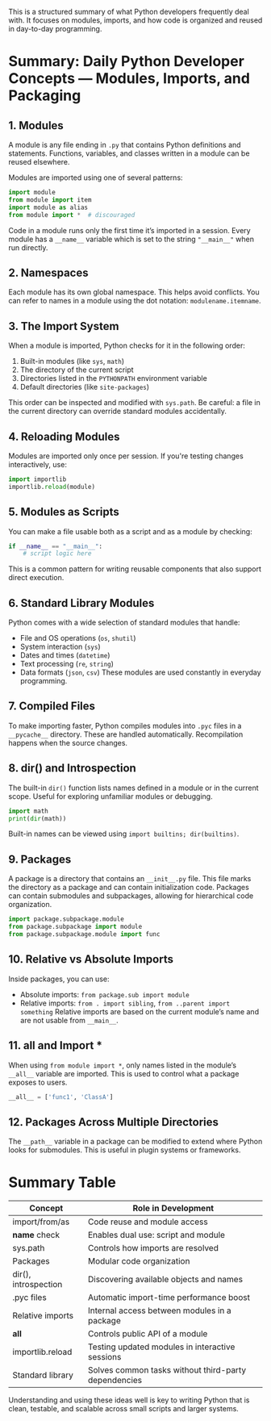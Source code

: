This is a structured summary of what Python developers frequently deal with. It focuses on modules, imports, and how code is organized and reused in day-to-day programming.

# Summary: Daily Python Developer Concepts — Modules, Imports, and Packaging

## 1. Modules

A module is any file ending in `.py` that contains Python definitions and statements. Functions, variables, and classes written in a module can be reused elsewhere.

Modules are imported using one of several patterns:

```python
import module
from module import item
import module as alias
from module import *  # discouraged
```

Code in a module runs only the first time it’s imported in a session. Every module has a `__name__` variable which is set to the string `"__main__"` when run directly.

## 2. Namespaces

Each module has its own global namespace. This helps avoid conflicts. You can refer to names in a module using the dot notation: `modulename.itemname`.

## 3. The Import System

When a module is imported, Python checks for it in the following order:

1. Built-in modules (like `sys`, `math`)
2. The directory of the current script
3. Directories listed in the `PYTHONPATH` environment variable
4. Default directories (like `site-packages`)

This order can be inspected and modified with `sys.path`. Be careful: a file in the current directory can override standard modules accidentally.

## 4. Reloading Modules

Modules are imported only once per session. If you're testing changes interactively, use:

```python
import importlib
importlib.reload(module)
```

## 5. Modules as Scripts

You can make a file usable both as a script and as a module by checking:

```python
if __name__ == "__main__":
    # script logic here
```

This is a common pattern for writing reusable components that also support direct execution.

## 6. Standard Library Modules

Python comes with a wide selection of standard modules that handle:

* File and OS operations (`os`, `shutil`)
* System interaction (`sys`)
* Dates and times (`datetime`)
* Text processing (`re`, `string`)
* Data formats (`json`, `csv`)
  These modules are used constantly in everyday programming.

## 7. Compiled Files

To make importing faster, Python compiles modules into `.pyc` files in a `__pycache__` directory. These are handled automatically. Recompilation happens when the source changes.

## 8. dir() and Introspection

The built-in `dir()` function lists names defined in a module or in the current scope. Useful for exploring unfamiliar modules or debugging.

```python
import math
print(dir(math))
```

Built-in names can be viewed using `import builtins; dir(builtins)`.

## 9. Packages

A package is a directory that contains an `__init__.py` file. This file marks the directory as a package and can contain initialization code.
Packages can contain submodules and subpackages, allowing for hierarchical code organization.

```python
import package.subpackage.module
from package.subpackage import module
from package.subpackage.module import func
```

## 10. Relative vs Absolute Imports

Inside packages, you can use:

* Absolute imports: `from package.sub import module`
* Relative imports: `from . import sibling`, `from ..parent import something`
  Relative imports are based on the current module’s name and are not usable from `__main__`.

## 11. **all** and Import \*

When using `from module import *`, only names listed in the module’s `__all__` variable are imported. This is used to control what a package exposes to users.

```python
__all__ = ['func1', 'ClassA']
```

## 12. Packages Across Multiple Directories

The `__path__` variable in a package can be modified to extend where Python looks for submodules. This is useful in plugin systems or frameworks.

# Summary Table

| Concept              | Role in Development                                  |
| -------------------- | ---------------------------------------------------- |
| import/from/as       | Code reuse and module access                         |
| **name** check       | Enables dual use: script and module                  |
| sys.path             | Controls how imports are resolved                    |
| Packages             | Modular code organization                            |
| dir(), introspection | Discovering available objects and names              |
| .pyc files           | Automatic import-time performance boost              |
| Relative imports     | Internal access between modules in a package         |
| **all**              | Controls public API of a module                      |
| importlib.reload     | Testing updated modules in interactive sessions      |
| Standard library     | Solves common tasks without third-party dependencies |

Understanding and using these ideas well is key to writing Python that is clean, testable, and scalable across small scripts and larger systems.
